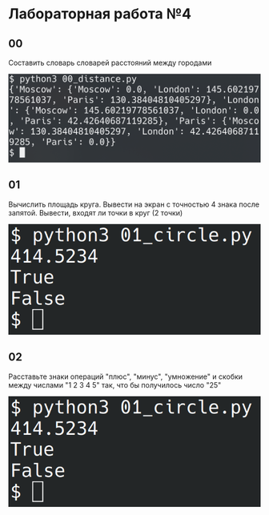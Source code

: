# Лабораторная работа №4
## 00
Составить словарь словарей расстояний между городами

![Снимок экрана](screens/00.png)

## 01
Вычислить площадь круга. Вывести на экран с точностью 4 знака после запятой. Вывести, входят ли точки в круг (2 точки)

![Снимок экрана](screens/01.png)

## 02
Расставьте знаки операций "плюс", "минус", "умножение" и скобки между числами "1 2 3 4 5" так, что бы получилось число "25"

![Снимок экрана](screens/01.png)
